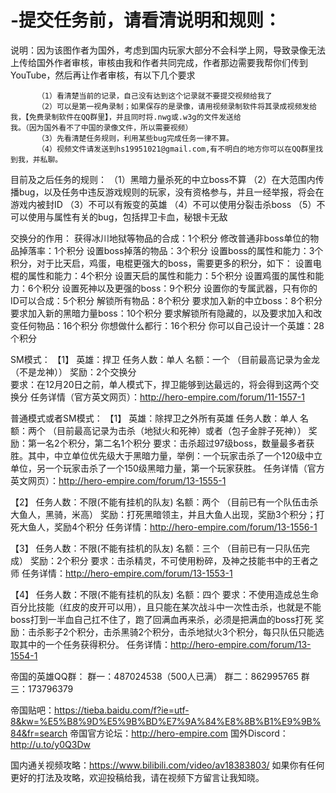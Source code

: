# -提交任务前，请看清说明和规则：
说明：因为该图作者为国外，考虑到国内玩家大部分不会科学上网，导致录像无法上传给国外作者审核，审核由我和作者共同完成，作者那边需要我帮你们传到YouTube，然后再让作者审核，有以下几个要求
          
          （1）看清楚当前的记录，自己没有达到这个记录就不要提交视频给我了
          （2）可以是第一视角录制；如果保存的是录像，请用视频录制软件将其录成视频发给我，【免费录制软件在QQ群里】，并且同时将.nwg或.w3g的文件发送给                我。（因为国外看不了中国的录像文件，所以需要视频）
          （3）先看清楚任务规则，利用某些bug完成任务一律不算。
          （4）视频文件请发送到hs19951021@gmail.com,有不明白的地方你可以在QQ群里找到我，并私聊。

目前及之后任务的规则：
        （1）黑暗力量杀死的中立boss不算 
        （2）在大范围内传播bug，以及任务中违反游戏规则的玩家，没有资格参与，并且一经举报，将会在游戏内被封ID
        （3）不可以有叛变的英雄
        （4）不可以使用分裂击杀boss
        （5）不可以使用与属性有关的bug，包括捍卫卡血，秘银卡无敌

交换分的作用：
获得冰川地狱等物品的合成：1个积分
修改普通非boss单位的物品掉落率：1个积分
设置boss掉落的物品：3个积分
设置boss的属性和能力：3个积分，对于比天启，鸡蛋，电棍更强大的boss，需要更多的积分，如下：
设置电棍的属性和能力：4个积分
设置天启的属性和能力：5个积分
设置鸡蛋的属性和能力：6个积分
设置死神以及更强的boss：9个积分
设置你的专属武器，只有你的ID可以合成：5个积分
解锁所有物品：8个积分
要求加入新的中立boss：8个积分
要求加入新的黑暗力量boss：10个积分
要求解锁所有隐藏的，以及要求加入和改变任何物品：16个积分
你想做什么都行：16个积分
你可以自己设计一个英雄：28个积分

SM模式：
【1】
英雄：捍卫
任务人数：单人
名额：一个  （目前最高记录为金龙（不是龙神））
奖励：2个交换分  
要求：在12月20日之前，单人模式下，捍卫能够到达最远的，将会得到这两个交换分
任务详情（官方英文网页）：http://hero-empire.com/forum/11-1557-1  


普通模式或者SM模式：
【1】
英雄：除捍卫之外所有英雄
任务人数：单人
名额：两个  （目前最高记录为击杀（地狱火和死神）或者（包子金胖子死神））
奖励：第一名2个积分，第二名1个积分
要求：击杀超过97级boss，数量最多者获胜。其中，中立单位优先级大于黑暗力量，举例：一个玩家击杀了一个120级中立单位，另一个玩家击杀了一个150级黑暗力量，第一个玩家获胜。
任务详情（官方英文网页）：http://hero-empire.com/forum/13-1555-1

【2】
任务人数：不限(不能有挂机的队友)
名额：两个  （目前已有一个队伍击杀大鱼人，黑骑，米高）
奖励：打死黑暗领主，并且大鱼人出现，奖励3个积分；打死大鱼人，奖励4个积分
任务详情：http://hero-empire.com/forum/13-1556-1

【3】
任务人数：不限(不能有挂机的队友)
名额：三个  （目前已有一只队伍完成）
奖励：2个积分
要求：击杀精灵，不可使用粉碎，及神之技能书中的王者之师
任务详情：http://hero-empire.com/forum/13-1553-1

【4】
任务人数：不限(不能有挂机的队友)
名额：四个
要求：不使用造成总生命百分比技能（红皮的皮开可以用），且只能在某次战斗中一次性击杀，也就是不能boss打到一半血自己扛不住了，跑了回满血再来杀，必须是把满血的boss打死
奖励：击杀影子2个积分，击杀黑骑2个积分，击杀地狱火3个积分，每只队伍只能选取其中的一个任务获得积分。
任务详情：http://hero-empire.com/forum/13-1554-1

帝国的英雄QQ群：
群一：487024538（500人已满）
群二：862995765
群三：173796379

帝国贴吧：https://tieba.baidu.com/f?ie=utf-8&kw=%E5%B8%9D%E5%9B%BD%E7%9A%84%E8%8B%B1%E9%9B%84&fr=search
帝国官方论坛：http://hero-empire.com
国外Discord：http://u.to/y0Q3Dw

国内通关视频攻略：https://www.bilibili.com/video/av18383803/
如果你有任何更好的打法及攻略，欢迎投稿给我，请在视频下方留言让我知晓。

